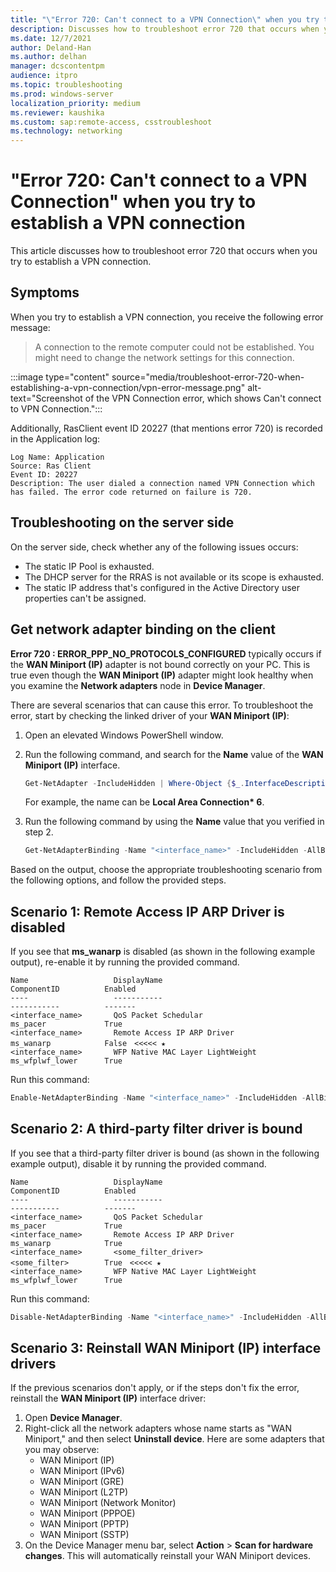 ```yaml
---
title: "\"Error 720: Can't connect to a VPN Connection\" when you try to establish a VPN connection"
description: Discusses how to troubleshoot error 720 that occurs when you try to establish a VPN connection.
ms.date: 12/7/2021
author: Deland-Han
ms.author: delhan
manager: dcscontentpm
audience: itpro
ms.topic: troubleshooting
ms.prod: windows-server
localization_priority: medium
ms.reviewer: kaushika
ms.custom: sap:remote-access, csstroubleshoot
ms.technology: networking
---
```

# "Error 720: Can't connect to a VPN Connection" when you try to establish a VPN connection

This article discusses how to troubleshoot error 720 that occurs when you try to establish a VPN connection.

## Symptoms

When you try to establish a VPN connection, you receive the following error message:

> A connection to the remote computer could not be established. You might need to change the network settings for this connection.

:::image type="content" source="media/troubleshoot-error-720-when-establishing-a-vpn-connection/vpn-error-message.png" alt-text="Screenshot of the VPN Connection error, which shows Can't connect to VPN Connection.":::

Additionally, RasClient event ID 20227 (that mentions error 720) is recorded in the Application log:

```output
Log Name: Application
Source: Ras Client
Event ID: 20227
Description: The user dialed a connection named VPN Connection which has failed. The error code returned on failure is 720.
```

## Troubleshooting on the server side

On the server side, check whether any of the following issues occurs:

- The static IP Pool is exhausted.
- The DHCP server for the RRAS is not available or its scope is exhausted.
- The static IP address that's configured in the Active Directory user properties can't be assigned.

## Get network adapter binding on the client

**Error 720 : ERROR_PPP_NO_PROTOCOLS_CONFIGURED** typically occurs if the **WAN Miniport (IP)** adapter is not bound correctly on your PC. This is true even though the **WAN Miniport (IP)** adapter might look healthy when you examine the **Network adapters** node in **Device Manager**.

There are several scenarios that can cause this error. To troubleshoot the error, start by checking the linked driver of your **WAN Miniport (IP)**:

1. Open an elevated Windows PowerShell window.
2. Run the following command, and search for the **Name** value of the **WAN Miniport (IP)** interface.

   ```powershell
   Get-NetAdapter -IncludeHidden | Where-Object {$_.InterfaceDescription -eq "WAN Miniport (IP)"}
   ```

   For example, the name can be **Local Area Connection\* 6**.
3. Run the following command by using the **Name** value that you verified in step 2.

   ```powershell
   Get-NetAdapterBinding -Name "<interface_name>" -IncludeHidden -AllBindings
   ```

Based on the output, choose the appropriate troubleshooting scenario from the following options, and follow the provided steps.

## Scenario 1: Remote Access IP ARP Driver is disabled

If you see that **ms_wanarp** is disabled (as shown in the following example output), re-enable it by running the provided command.

```output
Name                   DisplayName                                        ComponentID          Enabled
----                   -----------                                        -----------          -------
<interface_name>       QoS Packet Schedular                               ms_pacer             True        
<interface_name>       Remote Access IP ARP Driver                        ms_wanarp            False　<<<<< ★
<interface_name>       WFP Native MAC Layer LightWeight                   ms_wfplwf_lower      True 
```

Run this command:

```powershell
Enable-NetAdapterBinding -Name "<interface_name>" -IncludeHidden -AllBindings -ComponentID ms_wanarp 
```

## Scenario 2: A third-party filter driver is bound

If you see that a third-party filter driver is bound (as shown in the following example output), disable it by running the provided command.

```output
Name                   DisplayName                                        ComponentID          Enabled
----                   -----------                                        -----------          -------
<interface_name>       QoS Packet Schedular                               ms_pacer             True        
<interface_name>       Remote Access IP ARP Driver                        ms_wanarp            True   
<interface_name>       <some_filter_driver>                               <some_filter>        True　<<<<< ★
<interface_name>       WFP Native MAC Layer LightWeight                   ms_wfplwf_lower      True
```

Run this command:

```powershell
Disable-NetAdapterBinding -Name "<interface_name>" -IncludeHidden -AllBindings -ComponentID <some_filter> 
```

## Scenario 3: Reinstall WAN Miniport (IP) interface drivers

If the previous scenarios don't apply, or if the steps don't fix the error, reinstall the **WAN Miniport (IP)** interface driver:

1. Open **Device Manager**.
2. Right-click all the network adapters whose name starts as "WAN Miniport," and then select **Uninstall device**. Here are some adapters that you may observe:
   - WAN Miniport (IP)
   - WAN Miniport (IPv6)
   - WAN Miniport (GRE)
   - WAN Miniport (L2TP)
   - WAN Miniport (Network Monitor)
   - WAN Miniport (PPPOE)
   - WAN Miniport (PPTP)
   - WAN Miniport (SSTP)
3. On the Device Manager menu bar, select **Action** > **Scan for hardware changes**. This will automatically reinstall your WAN Miniport devices.
